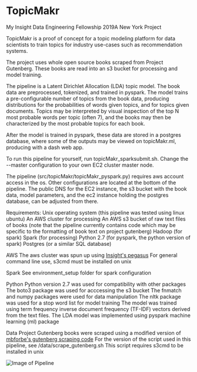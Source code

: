 # TopicMakr
My Insight Data Engineering Fellowship 2019A New York Project

TopicMakr is a proof of concept for a topic modeling platform for data scientists to train topics for industry use-cases such as recommendation systems.

The project uses whole open source books scraped from Project Gutenberg. These books are read into an s3 bucket for processing and model training.

The pipeline is a Latent Dirichlet Allocation (LDA) topic model. The book data are preprocessed, tokenized, and trained in pyspark. The model trains a pre-configurable number of topics from the book data, producing distributions for the probabilities of words given topics, and for topics given documents. Topics may be interpreted by visual inspection of the top N most probable words per topic (often 7), and the books may then be characterized by the most probable topics for each book.

After the model is trained in pyspark, these data are stored in a postgres database, where some of the outputs may be viewed on topicMakr.ml, producing with a dash web app.

To run this pipeline for yourself, run topicMakr_sparksubmit.sh. Change the --master configuration to your own EC2 cluster master node.

The pipeline (src/topicMakr/topicMakr_pyspark.py) requires aws account access in the os. Other configurations are located at the bottom of the pipeline. The public DNS for the EC2 instance, the s3 bucket with the book data, model parameters, and the ec2 instance holding the postgres database, can be adjusted from there.

Requirements:
Unix operating system (this pipeline was tested using linux ubuntu)
An AWS cluster for processing
An AWS s3 bucket of raw text files of books (note that the pipeline currently contains code which may be specific to the formatting of book text on project gutenberg)
Hadoop (for spark)
Spark (for processing)
Python 2.7 (for pyspark, the python version of spark)
Postgres (or a similar SQL database)

AWS
The aws cluster was spun up using [Insight's pegasus](https://github.com/InsightDataScience/pegasus)
For general command line use, s3cmd must be installed on unix

Spark
See environment_setup folder for spark configuration

Python
Python version 2.7 was used for compatibility with other packages
The boto3 package was used for acccessing the s3 bucket
The fnmatch and numpy packages were used for data manipulation
The nltk package was used for a stop word list for model training
The model was trained using term frequency inverse document frequency (TF-IDF) vectors derived from the text files. The LDA model was implemented using pyspark machine learning (ml) package

Data
Project Gutenberg books were scraped using a modified version of [mbforbe's gutenberg scraping code](https://gist.github.com/mbforbes/cee3fd5bb3a797b059524fe8c8ccdc2b)
For the version of the script used in this pipeline, see /data/scrape_gutenberg.sh
This script requires s3cmd to be installed in unix 

![Image of Pipeline](https://github.com/maxcan7/TopicMakr/blob/master/images/pipeline.png)
